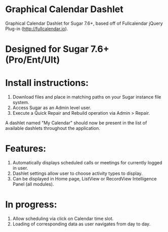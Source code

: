 # Graphical Calendar Dashlet
Graphical Calendar Dashlet for Sugar 7.6+, based off of Fullcalendar jQuery Plug-in (http://fullcalendar.io).

# Designed for Sugar 7.6+ (Pro/Ent/Ult)
# Install instructions:

1. Download files and place in matching paths on your Sugar instance file system.
2. Access Sugar as an Admin level user.
3. Execute a Quick Repair and Rebuild operation via Admin > Repair.

A dashlet named "My Calendar" should now be present in the list of available dashlets throughout the application.

# Features:
1. Automatically displays scheduled calls or meetings for currently logged in user.
2. Dashlet settings allow user to choose activity types to display.
3. Can be displayed in Home page, ListView or RecordView Intelligence Panel (all modules).

# In progress:
1. Allow scheduling via click on Calendar time slot.
2. Loading of corresponding data as user navigates from day to day.
